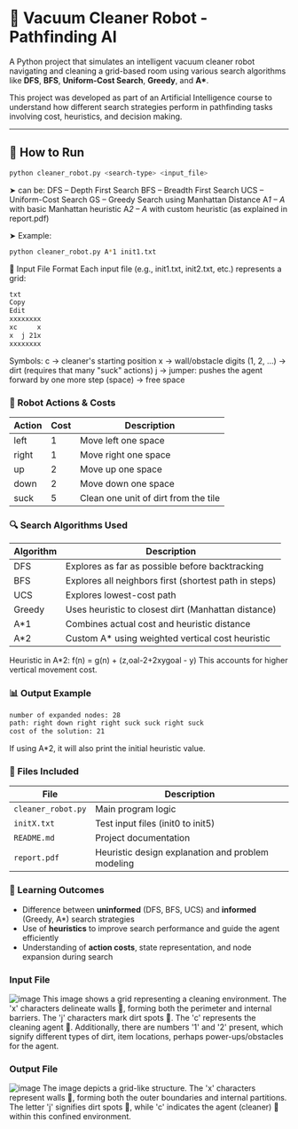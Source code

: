 # 🧹 Vacuum Cleaner Robot - Pathfinding AI

A Python project that simulates an intelligent vacuum cleaner robot navigating and cleaning a grid-based room using various search algorithms like **DFS**, **BFS**, **Uniform-Cost Search**, **Greedy**, and **A\***.

This project was developed as part of an Artificial Intelligence course to understand how different search strategies perform in pathfinding tasks involving cost, heuristics, and decision making.

---

## 🔧 How to Run

```bash
python cleaner_robot.py <search-type> <input_file>

```

➤ <search-type> can be:
DFS – Depth First Search
BFS – Breadth First Search
UCS – Uniform-Cost Search
GS – Greedy Search using Manhattan Distance
A*1 – A* with basic Manhattan heuristic
A*2 – A* with custom heuristic (as explained in report.pdf)

➤ Example:
```bash
python cleaner_robot.py A*1 init1.txt
```
📁 Input File Format
Each input file (e.g., init1.txt, init2.txt, etc.) represents a grid:

```bash
txt
Copy
Edit
xxxxxxxx
xc     x
x  j 21x
xxxxxxxx
```

Symbols:
c → cleaner's starting position
x → wall/obstacle
digits (1, 2, ...) → dirt (requires that many "suck" actions)
j → jumper: pushes the agent forward by one more step
(space) → free space

### 🤖 Robot Actions & Costs

| Action | Cost | Description                         |
|--------|------|-------------------------------------|
| left   | 1    | Move left one space                 |
| right  | 1    | Move right one space                |
| up     | 2    | Move up one space                   |
| down   | 2    | Move down one space                 |
| suck   | 5    | Clean one unit of dirt from the tile |

### 🔍 Search Algorithms Used

| Algorithm | Description                                             |
|-----------|---------------------------------------------------------|
| DFS       | Explores as far as possible before backtracking         |
| BFS       | Explores all neighbors first (shortest path in steps)   |
| UCS       | Explores lowest-cost path                               |
| Greedy    | Uses heuristic to closest dirt (Manhattan distance)     |
| A*1       | Combines actual cost and heuristic distance             |
| A*2       | Custom A* using weighted vertical cost heuristic        |

Heuristic in A*2:
f(n) = g(n) + (z,oal-2+2xygoal - y)
This accounts for higher vertical movement cost.

###  📊 Output Example
```bash
number of expanded nodes: 28  
path: right down right right suck suck right suck  
cost of the solution: 21  
```
If using A*2, it will also print the initial heuristic value.

### 📎 Files Included

| File              | Description                                             |
|-------------------|---------------------------------------------------------|
| `cleaner_robot.py`| Main program logic                                      |
| `initX.txt`       | Test input files (init0 to init5)                       |
| `README.md`       | Project documentation                                   |
| `report.pdf`      | Heuristic design explanation and problem modeling       |

### 🧠 Learning Outcomes

- Difference between **uninformed** (DFS, BFS, UCS) and **informed** (Greedy, A*) search strategies
- Use of **heuristics** to improve search performance and guide the agent efficiently
- Understanding of **action costs**, state representation, and node expansion during search

### Input File
![image](https://github.com/user-attachments/assets/21f84f4f-f890-42a0-9102-29a0426a95a4)
This image shows a grid representing a cleaning environment. The 'x' characters delineate walls 🧱, forming both the perimeter and internal barriers. The 'j' characters mark dirt spots 🧹. The 'c' represents the cleaning agent 🤖. Additionally, there are numbers '1' and '2' present, which signify different types of dirt, item locations, perhaps power-ups/obstacles for the agent.

### Output File
![image](https://github.com/user-attachments/assets/0d9362ea-c9af-4c03-aa48-787deeea2f95)
The image depicts a grid-like structure. The 'x' characters represent walls 🧱, forming both the outer boundaries and internal partitions. The letter 'j' signifies dirt spots 🧹, while 'c' indicates the agent (cleaner) 🤖 within this confined environment.

